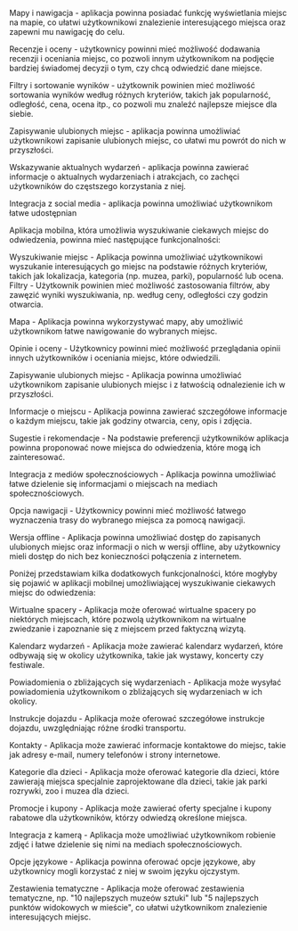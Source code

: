 Mapy i nawigacja - aplikacja powinna posiadać funkcję wyświetlania miejsc na mapie, co ułatwi użytkownikowi znalezienie interesującego miejsca oraz zapewni mu nawigację do celu.

Recenzje i oceny - użytkownicy powinni mieć możliwość dodawania recenzji i oceniania miejsc, co pozwoli innym użytkownikom na podjęcie bardziej świadomej decyzji o tym, czy chcą odwiedzić dane miejsce.

Filtry i sortowanie wyników - użytkownik powinien mieć możliwość sortowania wyników według różnych kryteriów, takich jak popularność, odległość, cena, ocena itp., co pozwoli mu znaleźć najlepsze miejsce dla siebie.

Zapisywanie ulubionych miejsc - aplikacja powinna umożliwiać użytkownikowi zapisanie ulubionych miejsc, co ułatwi mu powrót do nich w przyszłości.

Wskazywanie aktualnych wydarzeń - aplikacja powinna zawierać informacje o aktualnych wydarzeniach i atrakcjach, co zachęci użytkowników do częstszego korzystania z niej.

Integracja z social media - aplikacja powinna umożliwiać użytkownikom łatwe udostępnian

Aplikacja mobilna, która umożliwia wyszukiwanie ciekawych miejsc do odwiedzenia, powinna mieć następujące funkcjonalności:

Wyszukiwanie miejsc - Aplikacja powinna umożliwiać użytkownikowi wyszukanie interesujących go miejsc na podstawie różnych kryteriów, takich jak lokalizacja, kategoria (np. muzea, parki), popularność lub ocena.
Filtry - Użytkownik powinien mieć możliwość zastosowania filtrów, aby zawęzić wyniki wyszukiwania, np. według ceny, odległości czy godzin otwarcia.

Mapa - Aplikacja powinna wykorzystywać mapy, aby umożliwić użytkownikom łatwe nawigowanie do wybranych miejsc.

Opinie i oceny - Użytkownicy powinni mieć możliwość przeglądania opinii innych użytkowników i oceniania miejsc, które odwiedzili.

Zapisywanie ulubionych miejsc - Aplikacja powinna umożliwiać użytkownikom zapisanie ulubionych miejsc i z łatwością odnalezienie ich w przyszłości.

Informacje o miejscu - Aplikacja powinna zawierać szczegółowe informacje o każdym miejscu, takie jak godziny otwarcia, ceny, opis i zdjęcia.

Sugestie i rekomendacje - Na podstawie preferencji użytkowników aplikacja powinna proponować nowe miejsca do odwiedzenia, które mogą ich zainteresować.

Integracja z mediów społecznościowych - Aplikacja powinna umożliwiać łatwe dzielenie się informacjami o miejscach na mediach społecznościowych.

Opcja nawigacji - Użytkownicy powinni mieć możliwość łatwego wyznaczenia trasy do wybranego miejsca za pomocą nawigacji.

Wersja offline - Aplikacja powinna umożliwiać dostęp do zapisanych ulubionych miejsc oraz informacji o nich w wersji offline, aby użytkownicy mieli dostęp do nich bez konieczności połączenia z internetem.

Poniżej przedstawiam kilka dodatkowych funkcjonalności, które mogłyby się pojawić w aplikacji mobilnej umożliwiającej wyszukiwanie ciekawych miejsc do odwiedzenia:

Wirtualne spacery - Aplikacja może oferować wirtualne spacery po niektórych miejscach, które pozwolą użytkownikom na wirtualne zwiedzanie i zapoznanie się z miejscem przed faktyczną wizytą.

Kalendarz wydarzeń - Aplikacja może zawierać kalendarz wydarzeń, które odbywają się w okolicy użytkownika, takie jak wystawy, koncerty czy festiwale.

Powiadomienia o zbliżających się wydarzeniach - Aplikacja może wysyłać powiadomienia użytkownikom o zbliżających się wydarzeniach w ich okolicy.

Instrukcje dojazdu - Aplikacja może oferować szczegółowe instrukcje dojazdu, uwzględniając różne środki transportu.

Kontakty - Aplikacja może zawierać informacje kontaktowe do miejsc, takie jak adresy e-mail, numery telefonów i strony internetowe.

Kategorie dla dzieci - Aplikacja może oferować kategorie dla dzieci, które zawierają miejsca specjalnie zaprojektowane dla dzieci, takie jak parki rozrywki, zoo i muzea dla dzieci.

Promocje i kupony - Aplikacja może zawierać oferty specjalne i kupony rabatowe dla użytkowników, którzy odwiedzą określone miejsca.

Integracja z kamerą - Aplikacja może umożliwiać użytkownikom robienie zdjęć i łatwe dzielenie się nimi na mediach społecznościowych.

Opcje językowe - Aplikacja powinna oferować opcje językowe, aby użytkownicy mogli korzystać z niej w swoim języku ojczystym.

Zestawienia tematyczne - Aplikacja może oferować zestawienia tematyczne, np. "10 najlepszych muzeów sztuki" lub "5 najlepszych punktów widokowych w mieście", co ułatwi użytkownikom znalezienie interesujących miejsc.
